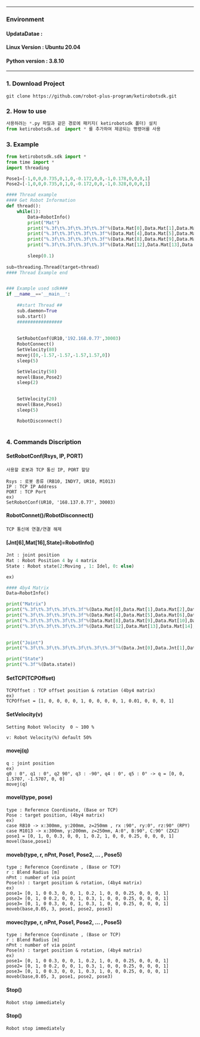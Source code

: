 ***

### Environment

#### UpdataDatae : 
#### Linux Version : Ubuntu 20.04
#### Python version : 3.8.10


***

### 1. Download Project
~~~
git clone https://github.com/robot-plus-program/ketirobotsdk.git
~~~

### 2. How to use
``` python
사용하려는 *.py 파일과 같은 경로에 패키지( ketirobotsdk 폴더) 설치
from ketirobotsdk.sd  import * 를 추가하여 제공되는 명령어를 사용
```

### 3. Example
``` python
from ketirobotsdk.sdk import *
from time import *
import threading

Pose1=[-1,0,0,0.735,0,1,0,-0.172,0,0,-1,0.178,0,0,0,1]
Pose2=[-1,0,0,0.735,0,1,0,-0.172,0,0,-1,0.328,0,0,0,1]

#### Thread example
#### Get Robot Information 
def thread():
    while(1):
        Data=RobotInfo()
        print("Mat")
        print("%.3f\t%.3f\t%.3f\t%.3f"%(Data.Mat[0],Data.Mat[1],Data.Mat[2],Data.Mat[3]))
        print("%.3f\t%.3f\t%.3f\t%.3f"%(Data.Mat[4],Data.Mat[5],Data.Mat[6],Data.Mat[7]))
        print("%.3f\t%.3f\t%.3f\t%.3f"%(Data.Mat[8],Data.Mat[9],Data.Mat[10],Data.Mat[11]))
        print("%.3f\t%.3f\t%.3f\t%.3f"%(Data.Mat[12],Data.Mat[13],Data.Mat[14],Data.Mat[15]))
        
        sleep(0.1)
    
sub=threading.Thread(target=thread)
#### Thread Example end


### Example used sdk###
if __name__=='__main__':
   
    ##start Thread ##
    sub.daemon=True
    sub.start()
    #################
    
    
    SetRobotConf(UR10,'192.168.0.77',30003)
    RobotConnect()
    SetVelocity(80)
    movej([0,-1.57,-1.57,-1.57,1.57,0])
    sleep(5)

    SetVelocity(50)
    movel(Base,Pose2)
    sleep(2)
   

    SetVelocity(20)
    movel(Base,Pose1)
    sleep(5)

    RobotDisconnect()
   
```

### 4. Commands Discription

#### SetRobotConf(Rsys, IP, PORT)
```
사용할 로봇과 TCP 통신 IP, PORT 할당

Rsys : 로봇 종류 (RB10, INDY7, UR10, M1013)
IP : TCP IP Address
PORT : TCP Port
ex) 
SetRobotConf(UR10, '168.137.0.77', 30003)
```

#### RobotConnet()/RobotDisconnect()
```
TCP 통신에 연결/연결 해제
```
#### [Jnt[6],Mat[16],State]=RobotInfo()
``` python
Jnt : joint position
Mat : Robot Position 4 by 4 matrix
State : Robot state(2:Moving , 1: Idel, 0: else)

ex) 

#### 4by4 Matrix 
Data=RobotInfo()

print("Matrix")
print("%.3f\t%.3f\t%.3f\t%.3f"%(Data.Mat[0],Data.Mat[1],Data.Mat[2],Data.Mat[3]))
print("%.3f\t%.3f\t%.3f\t%.3f"%(Data.Mat[4],Data.Mat[5],Data.Mat[6],Data.Mat[7]))
print("%.3f\t%.3f\t%.3f\t%.3f"%(Data.Mat[8],Data.Mat[9],Data.Mat[10],Data.Mat[11]))
print("%.3f\t%.3f\t%.3f\t%.3f"%(Data.Mat[12],Data.Mat[13],Data.Mat[14],Data.Mat[15]))
        

print("Joint")
print("%.3f\t%.3f\t%.3f\t%.3f\t%.3f\t%.3f"%(Data.Jnt[0],Data.Jnt[1],Data.Jnt[2],Data.Jnt[3],Data.Jnt[4],Data.Jnt[5]))

print("State")
print("%.3f"%(Data.state))

```

#### SetTCP(TCPOffset)
```
TCPOffset : TCP offset position & rotation (4by4 matrix)
ex)
TCPOffset = [1, 0, 0, 0, 0, 1, 0, 0, 0, 0, 1, 0.01, 0, 0, 0, 1]
```

#### SetVelocity(v)
```
Setting Robot Velocity  0 ~ 100 %

v: Robot Velocity(%) default 50%

```

#### movej(q)
```
q : joint position
ex)  
q0 : 0°, q1 : 0°, q2 90°, q3 : -90°, q4 : 0°, q5 : 0° -> q = [0, 0, 1.5707, -1.5707, 0, 0]
movej(q)
```

#### movel(type, pose)
```
type : Reference Coordinate, (Base or TCP)
Pose : target position, (4by4 matrix)
ex) 
case RB10 -> x:300mm, y:200mm, z=250mm , rx :90°, ry:0°, rz:90° (RPY)
case M1013 -> x:300mm, y:200mm, z=250mm, A:0°, B:90°, C:90° (ZXZ)
pose1 = [0, 1, 0, 0.3, 0, 0, 1, 0.2, 1, 0, 0, 0.25, 0, 0, 0, 1]
movel(base,pose1)
```

#### moveb(type, r, nPnt, Pose1, Pose2, ... , Pose5)
```
type : Reference Coordinate , (Base or TCP)
r : Blend Radius [m]
nPnt : number of via point
Pose(n) : target position & rotation, (4by4 matrix)
ex)
pose1= [0, 1, 0 0.3, 0, 0, 1, 0.2, 1, 0, 0, 0.25, 0, 0, 0, 1]
pose2= [0, 1, 0 0.2, 0, 0, 1, 0.3, 1, 0, 0, 0.25, 0, 0, 0, 1]
pose3= [0, 1, 0 0.3, 0, 0, 1, 0.3, 1, 0, 0, 0.25, 0, 0, 0, 1]
moveb(base,0.05, 3, pose1, pose2, pose3)
```

#### movec(type, r, nPnt, Pose1, Pose2, ... , Pose5)
```
type : Reference Coordinate , (Base or TCP)
r : Blend Radius [m]
nPnt : number of via point
Pose(n) : target position & rotation, (4by4 matrix)
ex)
pose1= [0, 1, 0 0.3, 0, 0, 1, 0.2, 1, 0, 0, 0.25, 0, 0, 0, 1]
pose2= [0, 1, 0 0.2, 0, 0, 1, 0.3, 1, 0, 0, 0.25, 0, 0, 0, 1]
pose3= [0, 1, 0 0.3, 0, 0, 1, 0.3, 1, 0, 0, 0.25, 0, 0, 0, 1]
moveb(base,0.05, 3, pose1, pose2, pose3)
```

#### Stop()
```
Robot stop immediately
```

#### Stop()
```
Robot stop immediately
```





